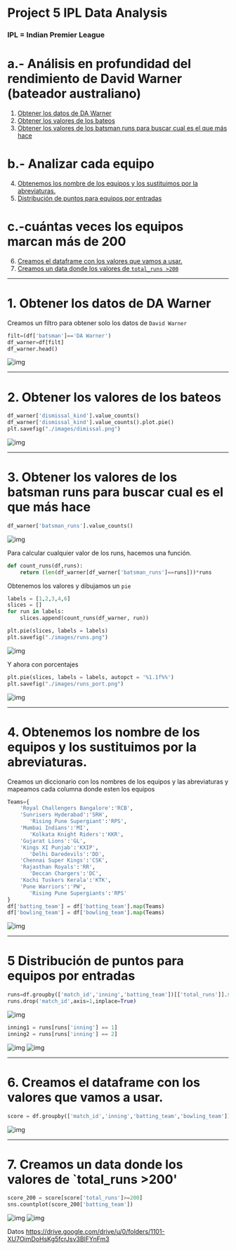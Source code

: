 # Project 5 IPL Data Analysis
### IPL = Indian Premier League


# a.- Análisis en profundidad del rendimiento de David Warner (bateador australiano)

1. [Obtener los datos de DA Warner ](#schema1)
2. [Obtener los valores de los bateos](#schema2)
3. [Obtener los valores de los batsman runs para buscar cual es el que más hace](#schema3)

# b.- Analizar cada equipo
4. [Obtenemos los nombre de los equipos y los sustituimos por la abreviaturas.](#schema4)
5. [Distribución de puntos para equipos por entradas](#schema5)

# c.-cuántas veces los equipos marcan más de 200
6. [Creamos el dataframe con los valores que vamos a usar.](#schema6)
7. [Creamos un data donde los valores de `total_runs >200`](#schema7)

<hr>

<a name="schema1"></a>

# 1. Obtener los datos de DA Warner

Creamos un filtro para obtener solo los datos de  `David Warner`

~~~python
filt=(df['batsman']=='DA Warner')
df_warner=df[filt]
df_warner.head()
~~~
![img](./images/001.png)


<hr>

<a name="schema2"></a>

# 2. Obtener los valores de los bateos
~~~python
df_warner['dismissal_kind'].value_counts()
df_warner['dismissal_kind'].value_counts().plot.pie()
plt.savefig("./images/dimissal.png")
~~~
![img](./images/dimissal.png)


<hr>

<a name="schema3"></a>

# 3. Obtener los valores de los batsman runs para buscar cual es el que más hace
~~~python
df_warner['batsman_runs'].value_counts()
~~~
![img](./images/002.png)

Para calcular cualquier valor de los runs, hacemos una función.
~~~python
def count_runs(df,runs):
    return (len(df_warner[df_warner['batsman_runs']==runs]))*runs
~~~
Obtenemos los valores y dibujamos un `pie`
~~~python
labels = [1,2,3,4,6]
slices = []
for run in labels:
    slices.append(count_runs(df_warner, run))

plt.pie(slices, labels = labels)
plt.savefig("./images/runs.png")  
~~~
![img](./images/runs.png)

Y ahora con porcentajes
~~~python
plt.pie(slices, labels = labels, autopct = '%1.1f%%')
plt.savefig("./images/runs_port.png")
~~~
![img](./images/runs_port.png)

<hr>

<a name="schema4"></a>

# 4. Obtenemos los nombre de los equipos y los sustituimos por la abreviaturas.
Creamos un diccionario con los nombres de los equipos y las abreviaturas y mapeamos cada columna donde esten los equipos
~~~python
Teams={
    'Royal Challengers Bangalore':'RCB', 
    'Sunrisers Hyderabad':'SRH',
       'Rising Pune Supergiant':'RPS',
    'Mumbai Indians':'MI',
       'Kolkata Knight Riders':'KKR', 
    'Gujarat Lions':'GL',
    'Kings XI Punjab':'KXIP',
       'Delhi Daredevils':'DD',
    'Chennai Super Kings':'CSK',
    'Rajasthan Royals':'RR',
       'Deccan Chargers':'DC',
    'Kochi Tuskers Kerala':'KTK',
    'Pune Warriors':'PW',
       'Rising Pune Supergiants':'RPS'
}
df['batting_team'] = df['batting_team'].map(Teams)
df['bowling_team'] = df['bowling_team'].map(Teams)
~~~
![img](./images/003.png)


<hr>

<a name="schema5"></a>

# 5 Distribución de puntos para equipos por entradas

~~~python
runs=df.groupby(['match_id','inning','batting_team'])[['total_runs']].sum().reset_index()
runs.drop('match_id',axis=1,inplace=True)
~~~
![img](./images/004.png)

~~~python
inning1 = runs[runs['inning'] == 1]
inning2 = runs[runs['inning'] == 2]
~~~
![img](./images/inn1.png)
![img](./images/inn2.png)


<hr>

<a name="schema6"></a>

# 6. Creamos el dataframe con los valores que vamos a usar.
~~~python
score = df.groupby(['match_id','inning','batting_team','bowling_team'])[['total_runs']].sum().reset_index()
~~~
![img](./images/005.png)

<hr>

<a name="schema7"></a>

# 7. Creamos un data donde los valores de `total_runs >200'
~~~python
score_200 = score[score['total_runs']>=200]
sns.countplot(score_200['batting_team'])

~~~
![img](./images/score_batting_200.png)
![img](./images/score_bowling_200.png)






Datos
https://drive.google.com/drive/u/0/folders/1101-XU7OimDoHsKg5fcrJsv3BlFYnFm3